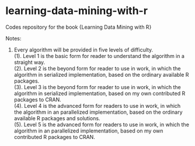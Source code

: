 # learning-data-mining-with-r
Codes repository for the book {Learning Data Mining with R}<br>

Notes: <br>
1. Every algorithm will be provided in five levels of difficulty. <br>
(1). Level 1 is the basic form for reader to understand the algorithm in a straight way.<br>
(2). Level 2 is the beyond form for reader to use in work, in which the algorithm in serialized implementation, based on the ordinary available R packages.<br>
(3). Level 3 is the beyond form for reader to use in work, in which the algorithm in serialized implementation, based on my own contributed R packages to CRAN.<br>
(4). Level 4 is the advanced form for readers to use in work, in which the algorithm in an parallelized implementation, based on the ordinary available R packages and solutions.<br>
(5). Level 5 is the advanced form for readers to use in work, in which the algorithm in an parallelized implementation, based on my own contributed R packages to CRAN.<br>

